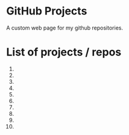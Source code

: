 # GitHub Projects
A custom web page for my github repositories.

# List of projects / repos
1.
2.
3.
4.
5.
6.
7.
8.
9.
10.
